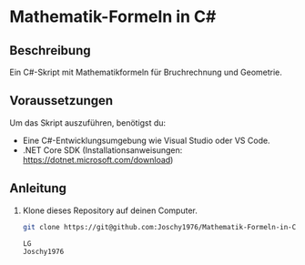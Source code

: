 # Mathematik-Formeln in C#

## Beschreibung
Ein C#-Skript mit Mathematikformeln für Bruchrechnung und Geometrie.

## Voraussetzungen
Um das Skript auszuführen, benötigst du:
- Eine C#-Entwicklungsumgebung wie Visual Studio oder VS Code.
- .NET Core SDK (Installationsanweisungen: https://dotnet.microsoft.com/download)

## Anleitung
1. Klone dieses Repository auf deinen Computer.
   ```bash
   git clone https://git@github.com:Joschy1976/Mathematik-Formeln-in-C-sharp.git

   LG
   Joschy1976
